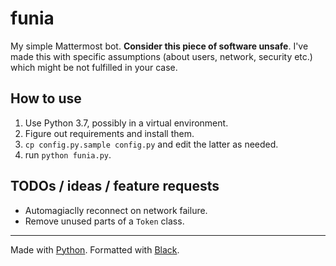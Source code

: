 # funia

My simple Mattermost bot.
**Consider this piece of software unsafe**.
I've made this with specific assumptions (about users, network, security etc.) which might be not fulfilled in your case.

## How to use

1. Use Python 3.7, possibly in a virtual environment.
2. Figure out requirements and install them.
3. `cp config.py.sample config.py` and edit the latter as needed.
4. run `python funia.py`.

## TODOs / ideas / feature requests

* Automagiaclly reconnect on network failure.
* Remove unused parts of a `Token` class.

---

Made with [Python](https://www.python.org/).
Formatted with [Black](https://github.com/psf/black).
